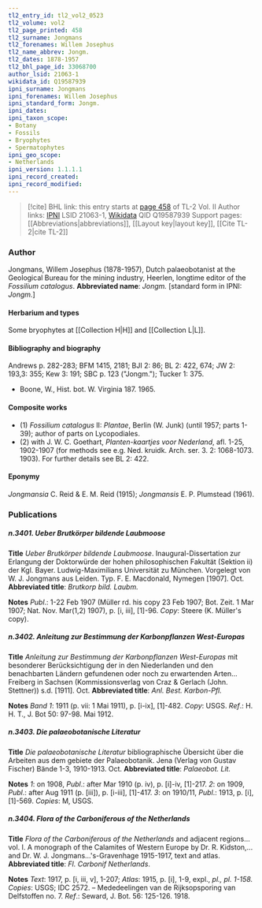 ```yaml
---
tl2_entry_id: tl2_vol2_0523
tl2_volume: vol2
tl2_page_printed: 458
tl2_surname: Jongmans
tl2_forenames: Willem Josephus
tl2_name_abbrev: Jongm.
tl2_dates: 1878-1957
tl2_bhl_page_id: 33068700
author_lsid: 21063-1
wikidata_id: Q19587939
ipni_surname: Jongmans
ipni_forenames: Willem Josephus
ipni_standard_form: Jongm.
ipni_dates: 
ipni_taxon_scope: 
- Botany
- Fossils
- Bryophytes
- Spermatophytes
ipni_geo_scope: 
- Netherlands
ipni_version: 1.1.1.1
ipni_record_created: 
ipni_record_modified:
---
```


> [!cite] BHL link: this entry starts at [page 458](https://www.biodiversitylibrary.org/page/33068700) of TL-2 Vol. II
> Author links: [IPNI](https://www.ipni.org/a/21063-1) LSID 21063-1, [Wikidata](https://www.wikidata.org/wiki/Q19587939) QID Q19587939
> Support pages: [[Abbreviations|abbreviations]], [[Layout key|layout key]], [[Cite TL-2|cite TL-2]]

### Author

Jongmans, Willem Josephus (1878-1957), Dutch palaeobotanist at the Geological Bureau for the mining industry, Heerlen, longtime editor of the *Fossilium catalogus*. 
**Abbreviated name**: *Jongm.* \[standard form in IPNI: *Jongm.*\]

#### Herbarium and types

Some bryophytes at [[Collection H|H]] and [[Collection L|L]].

#### Bibliography and biography

Andrews p. 282-283; BFM 1415, 2181; BJI 2: 86; BL 2: 422, 674; JW 2: 193,3: 355; Kew 3: 191; SBC p. 123 ("Jongm."); Tucker 1: 375.
- Boone, W., Hist. bot. W. Virginia 187. 1965.

#### Composite works

- (1) *Fossilium catalogus* II: *Plantae*, Berlin (W. Junk) (until 1957; parts 1-39); author of parts on Lycopodiales.
- (2) with J. W. C. Goethart, *Planten-kaartjes voor Nederland*, afl. 1-25, 1902-1907 (for methods see e.g. Ned. kruidk. Arch. ser. 3. 2: 1068-1073. 1903). For further details see BL 2: 422.

#### Eponymy

*Jongmansia* C. Reid & E. M. Reid (1915); *Jongmansis* E. P. Plumstead (1961).

### Publications

##### n.3401. Ueber Brutkörper bildende Laubmoose

**Title**
*Ueber Brutkörper bildende Laubmoose*. Inaugural-Dissertation zur Erlangung der Doktorwürde der hohen philosophischen Fakultät (Sektion ii) der Kgl. Bayer. Ludwig-Maximilians Universität zu München. Vorgelegt von W. J. Jongmans aus Leiden. Typ. F. E. Macdonald, Nymegen \[1907\]. Oct.
**Abbreviated title**: *Brutkorp bild. Laubm.*

**Notes**
*Publ*.: 1-22 Feb 1907 (Müller rd. his copy 23 Feb 1907; Bot. Zeit. 1 Mar 1907; Nat. Nov. Mar(1,2) 1907), p. \[i, iii\], \[1\]-96. *Copy*: Steere (K. Müller's copy).

##### n.3402. Anleitung zur Bestimmung der Karbonpflanzen West-Europas

**Title**
*Anleitung zur Bestimmung der Karbonpflanzen West-Europas* mit besonderer Berücksichtigung der in den Niederlanden und den benachbarten Ländern gefundenen oder noch zu erwartenden Arten... Freiberg in Sachsen (Kommissionsverlag von Craz & Gerlach (John. Stettner)) s.d. \[1911\]. Oct.
**Abbreviated title**: *Anl. Best. Karbon-Pfl.*

**Notes**
*Band 1*: 1911 (p. vii: 1 Mai 1911), p. \[i-ix\], \[1\]-482. *Copy*: USGS.
*Ref*.: H. H. T., J. Bot 50: 97-98. Mai 1912.

##### n.3403. Die palaeobotanische Literatur

**Title**
*Die palaeobotanische Literatur* bibliographische Übersicht über die Arbeiten aus dem gebiete der Palaeobotanik. Jena (Verlag von Gustav Fischer) Bände 1-3, 1910-1913. Oct.
**Abbreviated title**: *Palaeobot. Lit.*

**Notes**
*1*: on 1908, *Publ*.: after Mar 1910 (p. iv), p. \[i\]-iv, \[1\]-217.
*2*: on 1909, *Publ*.: after Aug 1911 (p. \[iii\]), p. \[i-iii\], \[1\]-417.
*3*: on 1910/11, *Publ*.: 1913, p. \[i\], \[1\]-569.
*Copies*: M, USGS.

##### n.3404. Flora of the Carboniferous of the Netherlands

**Title**
*Flora of the Carboniferous of the Netherlands* and adjacent regions... vol. I. A monograph of the Calamites of Western Europe by Dr. R. Kidston,... and Dr. W. J. Jongmans...'s-Gravenhage 1915-1917, text and atlas.
**Abbreviated title**: *Fl. Carbonif Netherlands*.

**Notes**
*Text*: 1917, p. \[i, iii, v\], 1-207; *Atlas*: 1915, p. \[i\], 1-9, expl., *pl., pl. 1-158. Copies*: USGS; IDC 2572. – Mededeelingen van de Rijksopsporing van Delfstoffen no. 7.
*Ref*.: Seward, J. Bot. 56: 125-126. 1918.


